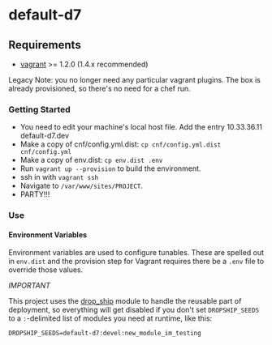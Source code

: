 # default-d7

## Requirements

* [vagrant](http://downloads.vagrantup.com/) >= 1.2.0 (1.4.x recommended)

Legacy Note: you no longer need any particular vagrant plugins. The box is
already provisioned, so there's no need for a chef run.

### Getting Started

* You need to edit your machine's local host file. Add the entry 10.33.36.11 default-d7.dev
* Make a copy of cnf/config.yml.dist: `cp cnf/config.yml.dist cnf/config.yml`
* Make a copy of env.dist: `cp env.dist .env`
* Run `vagrant up --provision` to build the environment.
* ssh in with `vagrant ssh`
* Navigate to `/var/www/sites/PROJECT`.
* PARTY!!!

### Use

#### Environment Variables

Environment variables are used to configure tunables. These are spelled out in
`env.dist` and the provision step for Vagrant requires there be a `.env` file
to override those values.

*IMPORTANT*

This project uses the [drop_ship]('github.com/promet/drop_ship') module to
handle the reusable part of deployment, so everything will get disabled if you
don't set `DROPSHIP_SEEDS` to a `:`-delimited list of modules you need at
runtime, like this:

```
DROPSHIP_SEEDS=default-d7:devel:new_module_im_testing
```
